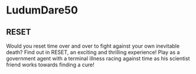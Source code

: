 # LudumDare50
 
## RESET
Would you reset time over and over to fight against your own inevitable death? Find out in RESET, an exciting and thrilling experience! Play as a government agent with a terminal illness racing against time as his scientist friend works towards finding a cure!
